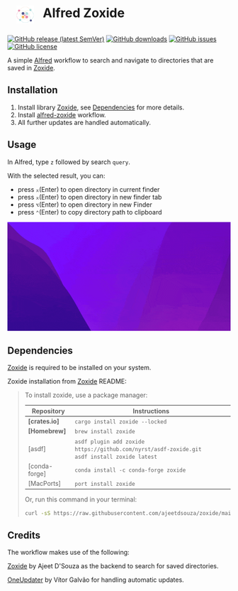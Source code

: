 <!--suppress HtmlDeprecatedAttribute -->
<div style="display: flex;">
<img src="images/icon.png" align="left" style="margin: 40px 20px 0; width: 40px; height: 40px;" alt="Logo"/>
<h1>Alfred Zoxide</h1>
</div>

[![GitHub release (latest SemVer)](https://img.shields.io/github/v/release/yihou/alfred-zoxide?sort=semver&style=flat-square)](https://github.com/yihou/alfred-zoxide/releases)
[![GitHub downloads](https://img.shields.io/github/downloads/yihou/alfred-zoxide/total?style=flat-square)](https://github.com/yihou/alfred-zoxide/releases/download/v0.0.1/Zoxide.alfredworkflow)
[![GitHub issues](https://img.shields.io/github/issues/yihou/alfred-zoxide?style=flat-square)](https://github.com/yihou/alfred-zoxide/issues)
[![GitHub license](https://img.shields.io/github/license/yihou/alfred-zoxide?style=flat-square)](https://github.com/yihou/alfred-zoxide/blob/master/LICENSE)

A simple [Alfred][1] workflow to search and navigate to directories that are saved in [Zoxide][2].

## Installation

1. Install library [Zoxide][2], see [Dependencies](#dependencies) for more details.
2. Install [alfred-zoxide][3] workflow.
3. All further updates are handled automatically.

## Usage

In Alfred, type `z` followed by search `query`.

With the selected result, you can:

- press `⌅`(Enter) to open directory in current finder 
- press `⌅`(Enter) to open directory in new finder tab 
- press `⌥`(Enter) to open directory in new Finder
- press `⌃`(Enter) to copy directory path to clipboard

<p>
  <img src="images/demo.gif" alt="demo.gif">
</p>

## Dependencies

[Zoxide][2] is required to be installed on your system.

Zoxide installation from [Zoxide][2] README:

> To install zoxide, use a package manager:
>
> | Repository      | Instructions                                                                                          |
> | --------------- | ----------------------------------------------------------------------------------------------------- |
> | **[crates.io]** | `cargo install zoxide --locked`                                                                       |
> | **[Homebrew]**  | `brew install zoxide`                                                                                 |
> | [asdf]          | `asdf plugin add zoxide https://github.com/nyrst/asdf-zoxide.git` <br /> `asdf install zoxide latest` |
> | [conda-forge]   | `conda install -c conda-forge zoxide`                                                                 |
> | [MacPorts]      | `port install zoxide`                                                                                 |
>
> Or, run this command in your terminal:
>
> ```sh
> curl -sS https://raw.githubusercontent.com/ajeetdsouza/zoxide/main/install.sh | bash
> ```

## Credits

The workflow makes use of the following:

[Zoxide][2] by Ajeet D'Souza as the backend to search for saved directories.

[OneUpdater][4] by Vítor Galvão for handling automatic updates.

[1]: https://www.alfredapp.com/
[2]: https://github.com/ajeetdsouza/zoxide
[3]: https://github.com/yihou/alfred-zoxide
[4]: https://github.com/vitorgalvao/alfred-workflows/tree/master/OneUpdater
